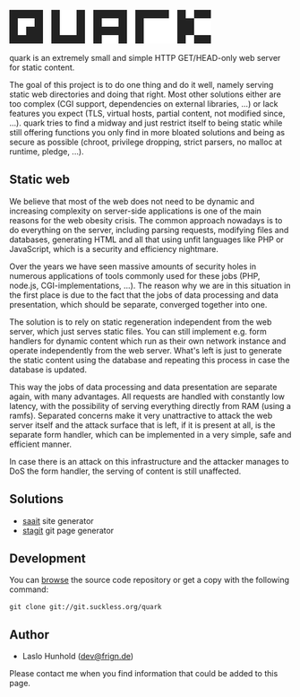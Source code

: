![quark](quark.svg)

quark is an extremely small and simple HTTP GET/HEAD-only web server for
static content.

The goal of this project is to do one thing and do it well, namely serving
static web directories and doing that right. Most other solutions either
are too complex (CGI support, dependencies on external libraries, ...) or
lack features you expect (TLS, virtual hosts, partial content, not modified
since, ...). quark tries to find a midway and just restrict itself to being
static while still offering functions you only find in more bloated solutions
and being as secure as possible (chroot, privilege dropping, strict parsers,
no malloc at runtime, pledge, ...).

Static web
----------

We believe that most of the web does not need to be dynamic and increasing
complexity on server-side applications is one of the main reasons for the
web obesity crisis.
The common approach nowadays is to do everything on the server, including
parsing requests, modifying files and databases, generating HTML and all
that using unfit languages like PHP or JavaScript, which is a security and
efficiency nightmare.

Over the years we have seen massive amounts of security holes in numerous
applications of tools commonly used for these jobs
(PHP, node.js, CGI-implementations, ...).
The reason why we are in this situation in the first place is due to the fact that
the jobs of data processing and data presentation, which should be separate,
converged together into one.

The solution is to rely on static regeneration independent from the web server,
which just serves static files. You can still implement e.g. form handlers for
dynamic content which run as their own network instance and operate independently
from the web server.
What's left is just to generate the static content using the database and repeating
this process in case the database is updated.

This way the jobs of data processing and data presentation are separate again,
with many advantages. All requests are handled with constantly low latency, with
the possibility of serving everything directly from RAM (using a ramfs). Separated
concerns make it very unattractive to attack the web server itself and the
attack surface that is left, if it is present at all, is the separate form handler,
which can be implemented in a very simple, safe and efficient manner.

In case there is an attack on this infrastructure and the attacker manages to
DoS the form handler, the serving of content is still unaffected.

Solutions
---------

* [saait](https://git.codemadness.org/saait/file/README.html) site generator
* [stagit](https://git.codemadness.org/stagit/file/README.html) git page generator

Development
-----------

You can [browse](//git.suckless.org/quark) the source code repository or
get a copy with the following command:

	git clone git://git.suckless.org/quark

Author
------

* Laslo Hunhold (dev@frign.de)

Please contact me when you find information that could be added to this
page.

